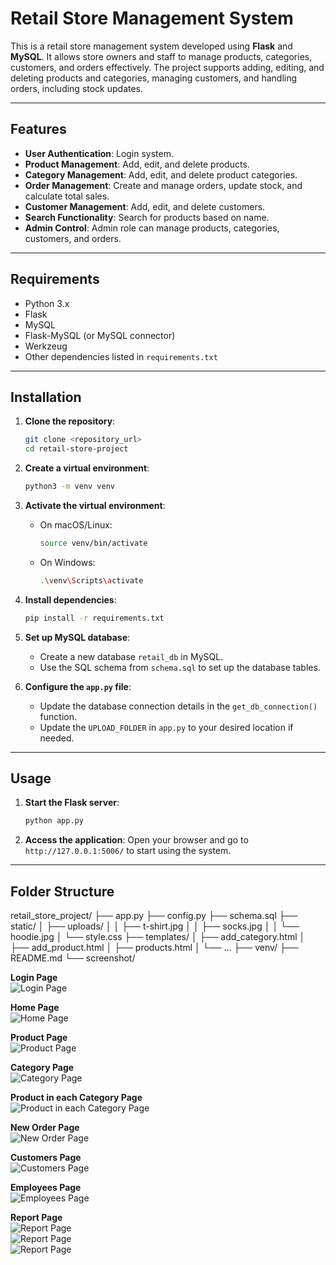 # Retail Store Management System

This is a retail store management system developed using **Flask** and **MySQL**. It allows store owners and staff to manage products, categories, customers, and orders effectively. The project supports adding, editing, and deleting products and categories, managing customers, and handling orders, including stock updates.

---

## Features

- **User Authentication**: Login system.
- **Product Management**: Add, edit, and delete products.
- **Category Management**: Add, edit, and delete product categories.
- **Order Management**: Create and manage orders, update stock, and calculate total sales.
- **Customer Management**: Add, edit, and delete customers.
- **Search Functionality**: Search for products based on name.
- **Admin Control**: Admin role can manage products, categories, customers, and orders.

---

## Requirements

- Python 3.x
- Flask
- MySQL
- Flask-MySQL (or MySQL connector)
- Werkzeug
- Other dependencies listed in `requirements.txt`

---

## Installation

1. **Clone the repository**:
    ```bash
    git clone <repository_url>
    cd retail-store-project
    ```

2. **Create a virtual environment**:
    ```bash
    python3 -m venv venv
    ```

3. **Activate the virtual environment**:
    - On macOS/Linux:
      ```bash
      source venv/bin/activate
      ```
    - On Windows:
      ```bash
      .\venv\Scripts\activate
      ```

4. **Install dependencies**:
    ```bash
    pip install -r requirements.txt
    ```

5. **Set up MySQL database**:
    - Create a new database `retail_db` in MySQL.
    - Use the SQL schema from `schema.sql` to set up the database tables.

6. **Configure the `app.py` file**:
    - Update the database connection details in the `get_db_connection()` function.
    - Update the `UPLOAD_FOLDER` in `app.py` to your desired location if needed.

---

## Usage

1. **Start the Flask server**:
    ```bash
    python app.py
    ```

2. **Access the application**:
    Open your browser and go to `http://127.0.0.1:5006/` to start using the system.

---

## Folder Structure
retail_store_project/
├── app.py
├── config.py
├── schema.sql
├── static/
│ ├── uploads/
│ │ ├── t-shirt.jpg
│ │ ├── socks.jpg
│ │ └── hoodie.jpg
│ └── style.css
├── templates/
│ ├── add_category.html
│ ├── add_product.html
│ ├── products.html
│ └── ...
├── venv/
├── README.md
└── screenshot/

**Login Page**  
![Login Page](screenshot/login.png)

**Home Page**  
![Home Page](screenshot/homepage.png)

**Product Page**  
![Product Page](screenshot/product.png)

**Category Page**  
![Category Page](screenshot/category.png)

**Product in each Category Page**  
![Product in each Category Page](screenshot/product-in-cloth-category.png)

**New Order Page**  
![New Order Page](screenshot/new-order.png)

**Customers Page**  
![Customers Page](screenshot/customers.png)

**Employees Page**  
![Employees Page](screenshot/employees.png)

**Report Page**  
![Report Page](screenshot/report1.png)  
![Report Page](screenshot/report2.png)  
![Report Page](screenshot/report3.png)
